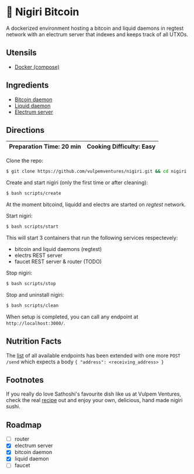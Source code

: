 # 🍣 Nigiri Bitcoin

A dockerized environment hosting a bitcoin and liquid daemons in regtest network with an electrum server that indexes and keeps track of all UTXOs.

## Utensils

* [Docker (compose)](https://docs.docker.com/compose/)

## Ingredients

* [Bitcoin daemon](https://bitcoin.org/en/bitcoin-core/)
* [Liquid daemon](https://blockstream.com/liquid/)
* [Electrum server](https://github.com/Blockstream/electrs)

## Directions

| Preparation Time: 20 min  | Cooking Difficulty: Easy |
| --- | --- |

Clone the repo:

```bash
$ git clone https://github.com/vulpemventures/nigiri.git && cd nigiri
```

Create and start nigiri (only the first time or after cleaning):

```bash
$ bash scripts/create
```

At the moment bitcoind, liquidd and electrs are started on *regtest* network.

Start nigiri:

```bash
$ bash scripts/start
```

This will start 3 containers that run the following services respectevely:

* bitcoin and liquid daemons (regtest)
* electrs REST server
* faucet REST server & router (TODO)

Stop nigiri:

```bash
$ bash scripts/stop
```

Stop and uninstall nigiri:

```bash
$ bash scripts/clean
```

When setup is completed, you can call any endpoint at `http://localhost:3000/`.

## Nutrition Facts

The [list](https://github.com/blockstream/esplora/blob/master/API.md) of all available endpoints has been extended with one more `POST /send` which expects a body `{ "address": <receiving_address> }`

## Footnotes

If you really do love Sathoshi's favourite dish like us at Vulpem Ventures, check the real [recipe](https://www.allrecipes.com/recipe/228952/nigiri-sushi/) out and enjoy your own, delicious, hand made nigiri sushi.

## Roadmap

- [ ] router
- [x] electrum server
- [x] bitcoin daemon
- [x] liquid daemon
- [ ] faucet
